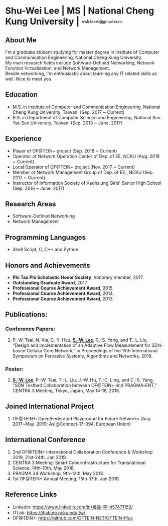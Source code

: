 Shu-Wei Lee | MS | National Cheng Kung University | ![My Email Address](images/mail-swlee.png)   
================

About Me
----------------
I'm a graduate student studying for master degree in Institute of Computer and Communication Engineering, National Cheng Kung University.  
My main research fields include Software-Defined Networking, Network Function Virtualization, and Network Management.  
Beside networking, I'm enthusiastic about learning any IT related skills as well.
Nice to meet you.


Education
----------------
* M.S. in Institute of Computer and Communication Engineering, National Cheng Kung University, Taiwan. (Sep. 2017 ~ Current)
* B.S. in Department of Computer Science and Engineering, National Sun Yat-Sen University, Taiwan. (Sep. 2013 ~ June. 2017)


Experience
----------------
* Player of OF@TEIN+ project (Sep. 2018 ~ Current)
* Operator of Network Operation Center of Dep. of EE, NCKU (Aug. 2018 ~ Current)
* Local Operator of OF@TEIN+ project (Nov. 2017 ~ Current)
* Member of Network Management Group of Dep. of EE., NCKU (Sep. 2017 ~ Current)
* Instructor of Information Society of Kaohsiung Girls' Senior High School (Sep. 2016 ~ June. 2017)


Research Areas
----------------
* Software-Defined Networking
* Network Management


Programming Languages
----------------
* Shell Script, C, C++ and Python


Honors and Achievements
----------------
* **Phi Tau Phi Scholastic Honor Society**, honorary member, 2017.
* **Outstanding Graduate Award**, 2017.
* **Professional Course Achievement Award**, 2015.
* **Professional Course Achievement Award**, 2014.
* **Professional Course Achievement Award**, 2013.


Publications:
----------------
### Conference Papers:
1. P.-W. Tsai, N. Xia, C.-Y. Hsu, <span style="border-bottom:1px solid black;">**S.-W. Lee**</span>, C.-S. Yang, and T.-L. Liu, "Design and Implementation of an Adaptive Flow Measurement for SDN-based Cellular Core Network," in Proceedings of the 15th International Symposium on Pervasive Systems, Algorithms and Networks, 2018.

### Poster:
1. <span style="border-bottom:1px solid black;">**S.-W. Lee**</span>,  P.-W. Tsai, T.-L. Liu, J.-W. Hu, T.-C. Ling, and C.-S. Yang, "SDN Testbed Collaboration between OF@TEIN+ and PRAGMA-ENT," CENTRA 3 Meeting, Tokyo, Japan, May 14-16, 2018. 


Joined International Project
----------------
1. OF@TEIN+: Open/Federated Playground for Future Networks (Aug. 2017~May. 2019; Asi@Connect-17-094, European Union)


International Conference
----------------
1. 2nd OF@TEIN+ International Collaboration Conference & Workshop 2019, 21st-24th, Jan 2019.
2. CENTRA 3 Meeting: Smart Cyberinfrastructure for Transnational Science, 14th-16th, May 2018.
3. PRAGMA 34 Workshop, 9th-12th, May 2018.
4. 1st OF@TEIN+ Annual Meeting, 15th-17th, Jan 2018.

Reference Links
----------------
* Linkedin: <a href="https://www.linkedin.com/in/%E6%9B%B8%E7%B7%AF-%E6%9D%8E-457471152/" target="_blank">https://www.linkedin.com/in/書緯-李-457471152/</a>
* ITLab: <a href="https://itlab.ee.ncku.edu.tw/" target="_blank">https://itlab.ee.ncku.edu.tw/</a>
* OF@TEIN+: <a href="https://github.com/OFTEIN-NET/OFTEIN-Plus" target="_blank">https://github.com/OFTEIN-NET/OFTEIN-Plus</a>

